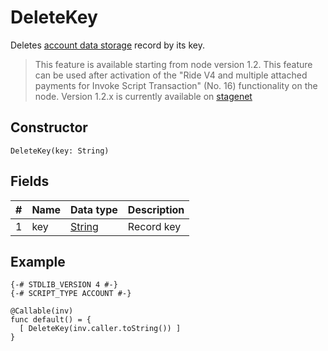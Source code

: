 # DeleteKey

Deletes [account data storage](/blockchain/account/account-data-storage.md) record by its key.

> This feature is available starting from node version 1.2. This feature can be used after activation of the "Ride V4 and multiple attached payments for Invoke Script Transaction" (No. 16) functionality on the node.
Version 1.2.x is currently available on [stagenet](/blockchain/blockchain-network/stage-network.md)

## Constructor

`DeleteKey(key: String)`

## Fields

|   #   | Name | Data type | Description |
| :--- | :--- | :--- | :--- |
| 1 | key | [String](/ride/data-types/string.md) | Record key |

## Example

```ride
{-# STDLIB_VERSION 4 #-}
{-# SCRIPT_TYPE ACCOUNT #-}
    
@Callable(inv)
func default() = {
  [ DeleteKey(inv.caller.toString()) ]
}
```
